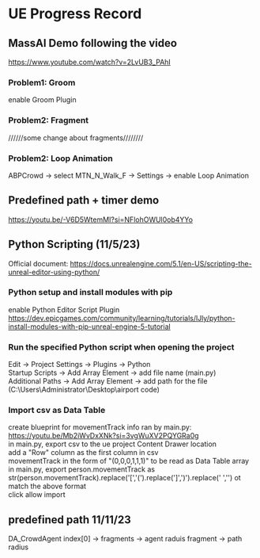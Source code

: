 # UE Progress Record


## MassAI Demo following the video
https://www.youtube.com/watch?v=2LvUB3_PAhI</br>
### Problem1: Groom
enable Groom Plugin</br>

### Problem2: Fragment
//////some change about fragments////////</br>

### Problem2: Loop Animation
ABPCrowd -> select MTN_N_Walk_F -> Settings -> enable Loop Animation</br>


## Predefined path + timer demo
https://youtu.be/-V6D5WtemMI?si=NFlohOWUl0ob4YYo</br>

## Python Scripting (11/5/23)
Official document:  https://docs.unrealengine.com/5.1/en-US/scripting-the-unreal-editor-using-python/

### Python setup and install modules with pip
enable Python Editor Script Plugin</br>
https://dev.epicgames.com/community/learning/tutorials/lJly/python-install-modules-with-pip-unreal-engine-5-tutorial</br>

### Run the specified Python script when opening the project
Edit -> Project Settings -> Plugins -> Python</br>
Startup Scripts -> Add Array Element -> add file name (main.py)</br>
Additional Paths -> Add Array Element -> add path for the file (C:\Users\Administrator\Desktop\airport code\)</br>

### Import csv as Data Table
create blueprint for movementTrack info ran by main.py: https://youtu.be/Mb2iWvDxXNk?si=3vgWuXV2PQYGRa0g</br>
in main.py, export csv to the ue project Content Drawer location</br>
add a "Row" column as the first column in csv</br>
movementTrack in the form of "(0,0,0,1,1,1)" to be read as Data Table array</br>
in main.py, export person.movementTrack as str(person.movementTrack).replace('[','(').replace(']',')').replace(' ','') ot match the above format</br>
click allow import 

## predefined path 11/11/23
DA_CrowdAgent
index[0] -> fragments -> agent raduis fragment -> path radius


